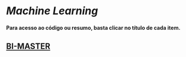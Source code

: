 # *Machine Learning*

#### Para acesso ao código ou resumo, basta clicar no título de cada item.

## [BI-MASTER](https://ica.puc-rio.ai/bi-master)
